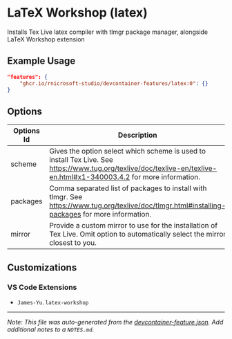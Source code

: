 
# LaTeX Workshop (latex)

Installs Tex Live latex compiler with tlmgr package manager, alongside LaTeX Workshop extension

## Example Usage

```json
"features": {
    "ghcr.io/rnicrosoft-studio/devcontainer-features/latex:0": {}
}
```

## Options

| Options Id | Description | Type | Default Value |
|-----|-----|-----|-----|
| scheme | Gives the option select which scheme is used to install Tex Live. See https://www.tug.org/texlive/doc/texlive-en/texlive-en.html#x1-340003.4.2 for more information. | string | basic |
| packages | Comma separated list of packages to install with tlmgr. See https://www.tug.org/texlive/doc/tlmgr.html#installing-packages for more information. | string | - |
| mirror | Provide a custom mirror to use for the installation of Tex Live. Omit option to automatically select the mirror closest to you. | string | https://mirror.ctan.org/systems/texlive/tlnet/ |

## Customizations

### VS Code Extensions

- `James-Yu.latex-workshop`



---

_Note: This file was auto-generated from the [devcontainer-feature.json](https://github.com/rnicrosoft-studio/devcontainer-features/blob/main/src/latex/devcontainer-feature.json).  Add additional notes to a `NOTES.md`._
